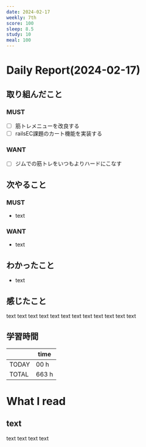 ```yaml
---
date: 2024-02-17
weekly: 7th
score: 100
sleep: 8.5
study: 10
meal: 100
---
```

# Daily Report(2024-02-17)
## 取り組んだこと
### MUST
- [ ] 筋トレメニューを改良する
- [ ] railsEC課題のカート機能を実装する
### WANT
- [ ] ジムでの筋トレをいつもよりハードにこなす
## 次やること
### MUST
- text
### WANT
- text
## わかったこと
- text
## 感じたこと
text text text text text text text text text text text text
## 学習時間
|       | time  | 
| ----- | ----- |
| TODAY | 00 h   |
| TOTAL | 663 h |
# What I read
## text 
text text text text